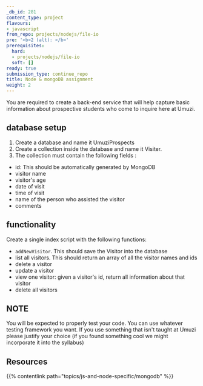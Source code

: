 ```yaml
---
_db_id: 281
content_type: project
flavours:
- javascript
from_repo: projects/nodejs/file-io
pre: '<b>2 (alt): </b>'
prerequisites:
  hard:
  - projects/nodejs/file-io
  soft: []
ready: true
submission_type: continue_repo
title: Node & mongoDB assignment
weight: 2
---
```


You are required to create a back-end service that will help capture basic information about prospective students who come to inquire here at Umuzi.

## database setup

1. Create a database and name it UmuziProspects
2. Create a collection inside the database and name it Visiter.
3. The collection must contain the following fields :

- id: This should be automatically generated by MongoDB
- visitor name
- visitor's age
- date of visit
- time of visit
- name of the person who assisted the visitor
- comments

## functionality

Create a single index script with the following functions:

- `addNewVisitor`. This should save the Visitor into the database
- list all visitors. This should return an array of all the visitor names and ids
- delete a visitor
- update a visitor
- view one visitor: given a visitor's id, return all information about that visitor
- delete all visitors

## NOTE

You will be expected to properly test your code. You can use whatever testing framework you want. If you use something that isn't taught at Umuzi please justify your choice (if you found something cool we might incorporate it into the syllabus)

## Resources

{{% contentlink path="topics/js-and-node-specific/mongodb" %}}